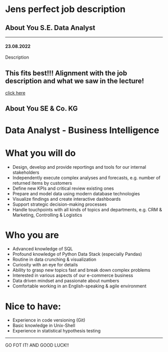 # Jens perfect job description
## About You S.E. Data Analyst
---
#### 23.08.2022
Description 

## This fits best!!! Alignment with the job description and what we saw in the lecture!

[click here](https://www.stepstone.de/stellenangebote--Data-Analyst-Business-Intelligence-m-w-d-Hamburg-About-You-SE-Co-KG--8637995-inline.html?rltr=1_1_25_crl_m_0_0_0_0_0_0&suid=74eccb69-86d1-474f-a329-3c653b886c2b&cs=true)


## About You SE & Co. KG
# Data Analyst - Business Intelligence 

# What you will do
  - Design, develop and provide reportings and tools for our internal stakeholders
  - Independently execute complex analyses and forecasts, e.g. number of returned items by customers
  - Define new KPIs and critical review existing ones
  - Prepare and model data using modern database technologies
  - Visualize findings and create interactive dashboards
  - Support strategic decision-making processes
  - Handle touchpoints with all kinds of topics and departments, e.g. CRM & Marketing, Controlling & Logistics

# Who you are
  - Advanced knowledge of SQL
  - Profound knowledge of Python Data Stack (especially Pandas)
  - Routine in data crunching & visualization
  - Curiosity with an eye for details
  - Ability to grasp new topics fast and break down complex problems
  - Interested in various aspects of our e-commerce business
  - Data driven mindset and passionate about numbers
  - Comfortable working in an English-speaking & agile environment
 
# Nice to have: 
   - Experience in code versioning (Git)
   - Basic knowledge in Unix-Shell
   - Experience in statistical hypothesis testing

---

GO FOT IT! AND GOOD LUCK!!
